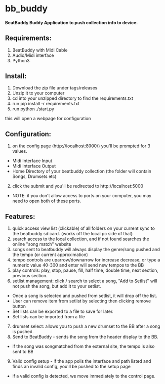 # bb_buddy
#### BeatBuddy Buddy Application to push collection info to device.

## Requirements: 
1. BeatBuddy with Midi Cable
2. Audio/Midi interface
3. Python3 

## Install:
1. Download the zip file under tags/releases
2. Unzip it to your computer
3. cd into your unzipped directory to find the requirements.txt
4. run pip install -r requirements.txt
5. run python ./start.py

this will open a webpage for configuration

## Configuration:
1. on the config page (http://localhost:8000/) you'll be prompted for 3 values. 
  - Midi Interface Input 
  - Midi Interface Output
  - Home Directory of your beatbuddy collection (the folder will contain Songs, Drumsets etc)
2. click the submit and you'll be redirected to http://localhost:5000
  - NOTE: if you don't allow access to ports on your computer, you may need to open both of these ports. 

## Features: 
1. quick access view list (clickable) of all folders on your current sync to the beatbuddy sd card.  (works off the local pc side of that)
2. search access to the local collection, and if not found searches the online "song match" website
3. songs sent to beatbuddy will always display the genre/song pushed and the tempo (or current approximation)
4. tempo controls are uparrow/downarrow for increase decrease, or type a numeric value 40-300 and enter will send new tempos to the BB
5. play controls:  play, stop, pause, fill, half time, double time, next section, previous section.
6. setlist management: click / search to select a song, "Add to Setlist" will not push the song, but add it to your setlist. 
 * Once a song is selected and pushed from setlist, it will drop off the list.
 * User can remove item from setlist by selecting then clicking remove button
 * Set lists can be exported to a file to save for later.
 * Set lists can be imported from a file
7. drumset select: allows you to push a new drumset to the BB after a song is pushed.
8. Send to BeatBuddy - sends the song from the header display to the BB. 
 * if the song was songmatched from the external site, the tempo is also sent to BB
9. Valid config setup - if the app polls the interface and path listed and finds an invalid config, you'll be pushed to the setup page
 * if a valid config is detected, we move immediately to the control page.
